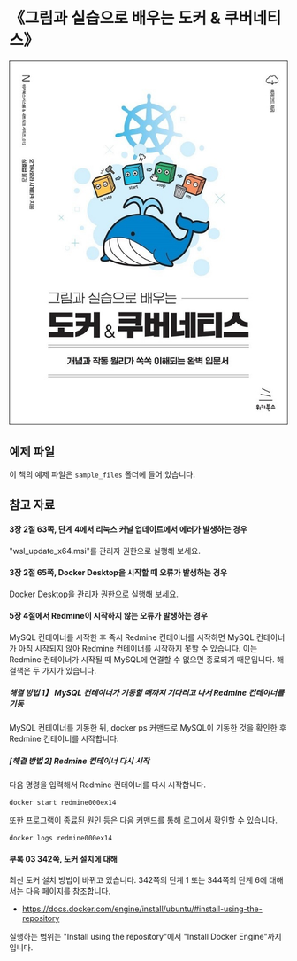 # 《그림과 실습으로 배우는 도커 & 쿠버네티스》

![표지](cover.jpg)

## 예제 파일

이 책의 예제 파일은 `sample_files` 폴더에 들어 있습니다.

## 참고 자료

#### 3장 2절 63쪽, 단계 4에서 리눅스 커널 업데이트에서 에러가 발생하는 경우

"wsl_update_x64.msi"를 관리자 권한으로 실행해 보세요.

#### 3장 2절 65쪽, Docker Desktop을 시작할 때 오류가 발생하는 경우

Docker Desktop을 관리자 권한으로 실행해 보세요.

#### 5장 4절에서 Redmine이 시작하지 않는 오류가 발생하는 경우

MySQL 컨테이너를 시작한 후 즉시 Redmine 컨테이너를 시작하면 MySQL 컨테이너가 아직 시작되지 않아 Redmine 컨테이너를 시작하지 못할 수 있습니다. 이는 Redmine 컨테이너가 시작될 때 MySQL에 연결할 수 없으면 종료되기 때문입니다. 해결책은 두 가지가 있습니다.

##### 해결 방법 1】 MySQL 컨테이너가 기동할 때까지 기다리고 나서 Redmine 컨테이너를 기동

MySQL 컨테이너를 기동한 뒤, docker ps 커맨드로 MySQL이 기동한 것을 확인한 후 Redmine 컨테이너를 시작합니다.

##### [해결 방법 2] Redmine 컨테이너 다시 시작

다음 명령을 입력해서 Redmine 컨테이너를 다시 시작합니다.

~~~
docker start redmine000ex14
~~~

또한 프로그램이 종료된 원인 등은 다음 커맨드를 통해 로그에서 확인할 수 있습니다.

~~~
docker logs redmine000ex14
~~~

#### 부록 03 342쪽, 도커 설치에 대해

최신 도커 설치 방법이 바뀌고 있습니다. 342쪽의 단계 1 또는 344쪽의 단계 6에 대해서는 다음 페이지를 참조합니다.

- https://docs.docker.com/engine/install/ubuntu/#install-using-the-repository

실행하는 범위는 "Install using the repository"에서 "Install Docker Engine"까지입니다.